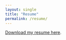 ```yaml
---
layout: single
title: "Resume"
permalink: /resume/
---
```


<object data="{{ site.baseurl }}/assets/Shivani_Awati_Resume.pdf"
        type="application/pdf" width="100%" height="900px">
  <p>
     <a href="{{ site.baseurl }}/assets/Shivani_Awati_Resume.pdf">Download my resume here</a>.
  </p>
</object>
